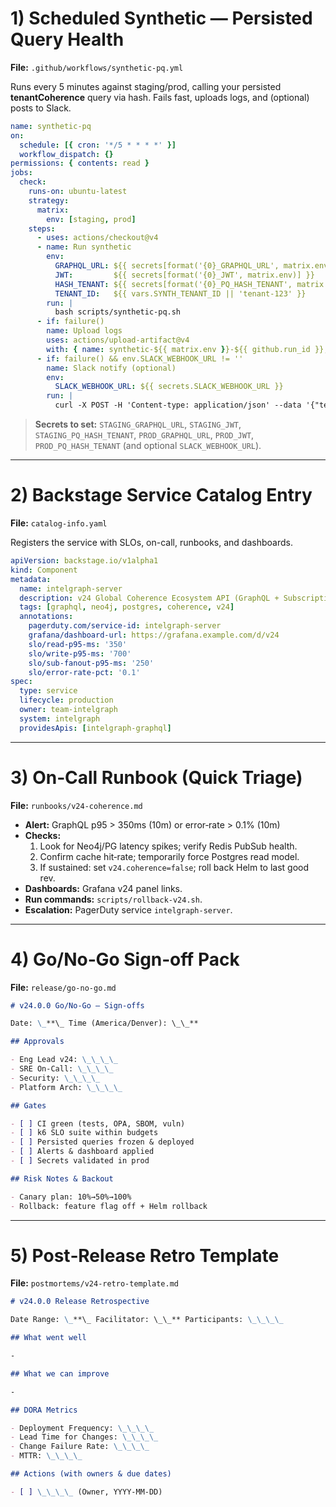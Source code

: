 # 1) Scheduled Synthetic — Persisted Query Health

**File:** `.github/workflows/synthetic-pq.yml`

Runs every 5 minutes against staging/prod, calling your persisted **tenantCoherence** query via hash. Fails fast, uploads logs, and (optional) posts to Slack.

```yaml
name: synthetic-pq
on:
  schedule: [{ cron: '*/5 * * * *' }]
  workflow_dispatch: {}
permissions: { contents: read }
jobs:
  check:
    runs-on: ubuntu-latest
    strategy:
      matrix:
        env: [staging, prod]
    steps:
      - uses: actions/checkout@v4
      - name: Run synthetic
        env:
          GRAPHQL_URL: ${{ secrets[format('{0}_GRAPHQL_URL', matrix.env)] }}
          JWT:         ${{ secrets[format('{0}_JWT', matrix.env)] }}
          HASH_TENANT: ${{ secrets[format('{0}_PQ_HASH_TENANT', matrix.env)] }}
          TENANT_ID:   ${{ vars.SYNTH_TENANT_ID || 'tenant-123' }}
        run: |
          bash scripts/synthetic-pq.sh
      - if: failure()
        name: Upload logs
        uses: actions/upload-artifact@v4
        with: { name: synthetic-${{ matrix.env }}-${{ github.run_id }}, path: '**/*.log' }
      - if: failure() && env.SLACK_WEBHOOK_URL != ''
        name: Slack notify (optional)
        env:
          SLACK_WEBHOOK_URL: ${{ secrets.SLACK_WEBHOOK_URL }}
        run: |
          curl -X POST -H 'Content-type: application/json' --data '{"text":"❌ Synthetic PQ failed on '${{ matrix.env }}' — run $GITHUB_RUN_ID"}' "$SLACK_WEBHOOK_URL"
```

> **Secrets to set:** `STAGING_GRAPHQL_URL`, `STAGING_JWT`, `STAGING_PQ_HASH_TENANT`, `PROD_GRAPHQL_URL`, `PROD_JWT`, `PROD_PQ_HASH_TENANT` (and optional `SLACK_WEBHOOK_URL`).

---

# 2) Backstage Service Catalog Entry

**File:** `catalog-info.yaml`

Registers the service with SLOs, on-call, runbooks, and dashboards.

```yaml
apiVersion: backstage.io/v1alpha1
kind: Component
metadata:
  name: intelgraph-server
  description: v24 Global Coherence Ecosystem API (GraphQL + Subscriptions)
  tags: [graphql, neo4j, postgres, coherence, v24]
  annotations:
    pagerduty.com/service-id: intelgraph-server
    grafana/dashboard-url: https://grafana.example.com/d/v24
    slo/read-p95-ms: '350'
    slo/write-p95-ms: '700'
    slo/sub-fanout-p95-ms: '250'
    slo/error-rate-pct: '0.1'
spec:
  type: service
  lifecycle: production
  owner: team-intelgraph
  system: intelgraph
  providesApis: [intelgraph-graphql]
```

---

# 3) On‑Call Runbook (Quick Triage)

**File:** `runbooks/v24-coherence.md`

- **Alert:** GraphQL p95 > 350ms (10m) or error‑rate > 0.1% (10m)
- **Checks:**
  1. Look for Neo4j/PG latency spikes; verify Redis PubSub health.
  2. Confirm cache hit‑rate; temporarily force Postgres read model.
  3. If sustained: set `v24.coherence=false`; roll back Helm to last good rev.
- **Dashboards:** Grafana v24 panel links.
- **Run commands:** `scripts/rollback-v24.sh`.
- **Escalation:** PagerDuty service `intelgraph-server`.

---

# 4) Go/No‑Go Sign‑off Pack

**File:** `release/go-no-go.md`

```md
# v24.0.0 Go/No-Go — Sign‑offs

Date: \_**\_ Time (America/Denver): \_\_**

## Approvals

- Eng Lead v24: \_\_\_\_
- SRE On‑Call: \_\_\_\_
- Security: \_\_\_\_
- Platform Arch: \_\_\_\_

## Gates

- [ ] CI green (tests, OPA, SBOM, vuln)
- [ ] k6 SLO suite within budgets
- [ ] Persisted queries frozen & deployed
- [ ] Alerts & dashboard applied
- [ ] Secrets validated in prod

## Risk Notes & Backout

- Canary plan: 10%→50%→100%
- Rollback: feature flag off + Helm rollback
```

---

# 5) Post‑Release Retro Template

**File:** `postmortems/v24-retro-template.md`

```md
# v24.0.0 Release Retrospective

Date Range: \_**\_ Facilitator: \_\_** Participants: \_\_\_\_

## What went well

-

## What we can improve

-

## DORA Metrics

- Deployment Frequency: \_\_\_\_
- Lead Time for Changes: \_\_\_\_
- Change Failure Rate: \_\_\_\_
- MTTR: \_\_\_\_

## Actions (with owners & due dates)

- [ ] \_\_\_\_ (Owner, YYYY‑MM‑DD)
```
